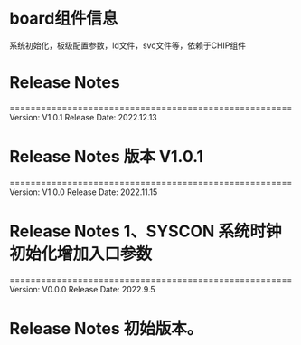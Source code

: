 # board组件信息
系统初始化，板级配置参数，ld文件，svc文件等，依赖于CHIP组件

# Release Notes
======================================================
Version: V1.0.1
Release Date: 2022.12.13

Release Notes
版本 V1.0.1
======================================================

======================================================
Version: V1.0.0
Release Date: 2022.11.15

Release Notes
1、SYSCON 系统时钟初始化增加入口参数
======================================================

======================================================
Version: V0.0.0
Release Date: 2022.9.5

Release Notes
初始版本。
======================================================